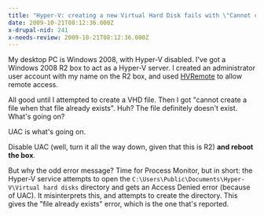```yaml
---
title: "Hyper-V: creating a new Virtual Hard Disk fails with \"Cannot create a file when that file already exists\""
date: 2009-10-21T08:12:36.000Z
x-drupal-nid: 241
x-needs-review: 2009-10-21T08:12:36.000Z
---
```

My desktop PC is Windows 2008, with Hyper-V disabled. I've got a Windows 2008 R2 box to act as a Hyper-V server. I created an administrator user account with my name on the R2 box, and used [HVRemote](http://code.msdn.microsoft.com/HVRemote) to allow remote access.

All good until I attempted to create a VHD file. Then I got "cannot create a file when that file already exists". Huh? The file definitely doesn't exist. What's going on?

UAC is what's going on.

Disable UAC (well, turn it all the way down, given that this is R2) **and reboot the box**.

But why the odd error message? Time for Process Monitor, but in short: the Hyper-V service attempts to open the `C:\Users\Public\Documents\Hyper-V\Virtual hard disks` directory and gets an Access Denied error (because of UAC). It misinterprets this, and attempts to create the directory. This gives the "file already exists" error, which is the one that's reported.
